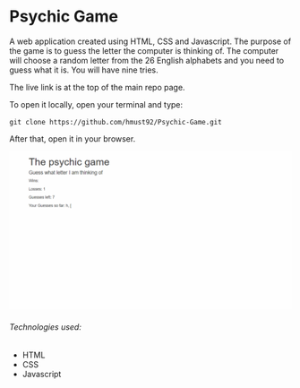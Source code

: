 # Psychic Game

A web application created using HTML, CSS and Javascript. The purpose of the game is to guess the letter the computer is thinking of. The computer will choose a random letter from the 26 English alphabets and you need to guess what it is. You will have nine tries. 

The live link is at the top of the main repo page.

To open it locally, open your terminal and type:

```
git clone https://github.com/hmust92/Psychic-Game.git
```

After that, open it in your browser.

![Psychic Gif](https://github.com/hmust92/Psychic-Game/blob/master/MarkdownMaterial/pyschic.gif)

###### Technologies used:

* HTML
* CSS
* Javascript 

